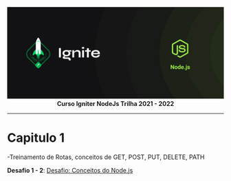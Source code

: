 <img src="./img/cover-node.js.png" alt="Trilha Ignite">

<div align="center">
<text><strong>Curso Igniter NodeJs Trilha 2021 - 2022</strong><text>
</div>

---

# Capitulo 1

-Treinamento de Rotas, conceitos de GET, POST, PUT, DELETE, PATH

**Desafio 1 - 2**: <a href="https://github.com/marcosfillipe/nodejsdesafio1">Desafio: Conceitos do Node.js</a>
